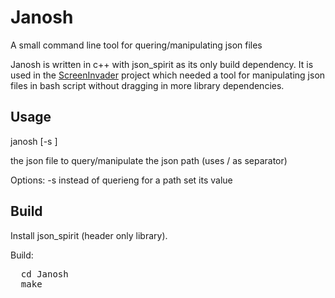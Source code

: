 Janosh
======

A small command line tool for quering/manipulating json files

Janosh is written in c++ with json_spirit as its only build dependency. It is used in the [ScreenInvader](https://github.com/Metalab/ScreenInvader) project which needed a tool for manipulating json files in bash script without dragging in more library dependencies.

## Usage

janosh [-s <value>]  <json-file> <path>

<json-file>    the json file to query/manipulate
<path>         the json path (uses / as separator)

Options:
-s <value>     instead of querieng for a path set its value

## Build

Install json_spirit (header only library).

Build:
<pre>
  cd Janosh
  make
</pre>
